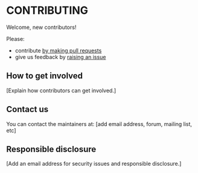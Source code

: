 # CONTRIBUTING

Welcome, new contributors!

Please:

- contribute [by making pull requests](https://github.com/publiccodenet/repository-template/pulls)
- give us feedback by [raising an issue](https://github.com/publiccodenet/repository-template/issues)

## How to get involved

[Explain how contributors can get involved.]

## Contact us

You can contact the maintainers at: [add email address, forum, mailing list, etc]

## Responsible disclosure

[Add an email address for security issues and responsible disclosure.]
